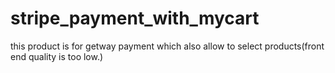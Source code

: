 # stripe_payment_with_mycart
this product is for getway payment which also allow to select products(front end quality is too low.)
